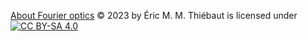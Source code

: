 [About Fourier optics](https://github.com/emmt/about-Fourier-optics) © 2023 by
Éric M. M. Thiébaut is licensed under [![CC BY-SA 4.0](./assets/by-sa.svg "CC
BY-SA 4.0")](https://creativecommons.org/licenses/by-sa/4.0/)
